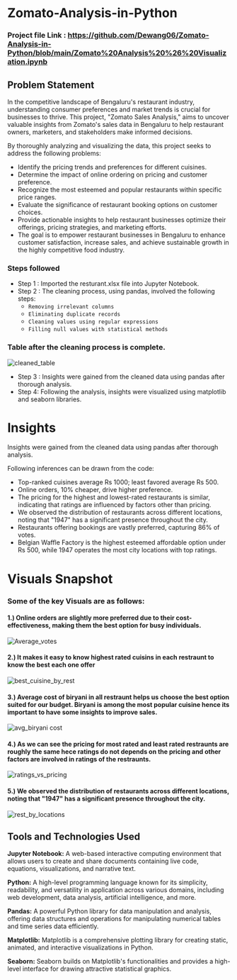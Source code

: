 
# Zomato-Analysis-in-Python

### Project file Link : https://github.com/Dewang06/Zomato-Analysis-in-Python/blob/main/Zomato%20Analysis%20%26%20Visualization.ipynb

## Problem Statement

In the competitive landscape of Bengaluru's restaurant industry, understanding consumer preferences and market trends is crucial for businesses to thrive. This project, "Zomato Sales Analysis," aims to uncover valuable insights from Zomato's sales data in Bengaluru to help restaurant owners, marketers, and stakeholders make informed decisions.

By thoroughly analyzing and visualizing the data, this project seeks to address the following problems:

- Identify the pricing trends and preferences for different cuisines.
- Determine the impact of online ordering on pricing and customer preference.
- Recognize the most esteemed and popular restaurants within specific price ranges.
- Evaluate the significance of restaurant booking options on customer choices.
- Provide actionable insights to help restaurant businesses optimize their offerings, pricing strategies, and marketing efforts.
- The goal is to empower restaurant businesses in Bengaluru to enhance customer satisfaction, increase sales, and achieve sustainable growth in the highly competitive food industry.

### Steps followed 

- Step 1 : Imported the resturant.xlsx file into Jupyter Notebook.
- Step 2 : The cleaning process, using pandas, involved the following steps:
    - `Removing irrelevant columns`
    - `Eliminating duplicate records`
    - `Cleaning values using regular expressions`
    - `Filling null values with statistical methods`

### Table after the cleaning process is complete.

![cleaned_table](https://github.com/Dewang06/Zomato-Analysis-in-Python/assets/91787570/be24c61e-25d7-4b62-aefb-7b784ddd70f7)
        
- Step 3 : Insights were gained from the cleaned data using pandas after thorough analysis.
- Step 4: Following the analysis, insights were visualized using matplotlib and seaborn libraries.

# Insights

Insights were gained from the cleaned data using pandas after thorough analysis.

Following inferences can be drawn from the code:

- Top-ranked cuisines average Rs 1000; least favored average Rs 500.
- Online orders, 10% cheaper, drive higher preference.
- The pricing for the highest and lowest-rated restaurants is similar, indicating that ratings are influenced by factors other than pricing.
- We observed the distribution of restaurants across different locations, noting that "1947" has a significant presence throughout the city.
- Restaurants offering bookings are vastly preferred, capturing 86% of votes.
- Belgian Waffle Factory is the highest esteemed affordable option under Rs 500, while 1947 operates the most city locations with top ratings.

# Visuals Snapshot

### Some of the key Visuals are as follows:

#### 1.) Online orders are slightly more preferred due to their cost-effectiveness, making them the best option for busy individuals.
![Average_votes](https://github.com/Dewang06/Zomato-Analysis-in-Python/assets/91787570/c2fd59a9-d7c3-40f6-9479-e4b059d3b5f7)

#### 2.) It makes it easy to know highest rated cuisins in each restraunt to know the best each one offer
![best_cuisine_by_rest](https://github.com/Dewang06/Zomato-Analysis-in-Python/assets/91787570/795ad70a-6825-4b48-a053-70d1f3571058)

#### 3.) Average cost of biryani in all restraunt helps us choose the best option suited for our budget. Biryani is among the most popular cuisine hence its important to have some insights to improve sales.
![avg_biryani cost](https://github.com/Dewang06/Zomato-Analysis-in-Python/assets/91787570/524fccac-dd1d-4ef1-b765-2ba943216923)

#### 4.) As we can see the pricing for most rated and least rated restraunts are roughly the same hece ratings do not depends on the pricing and other factors are involved in ratings of the restraunts.
![ratings_vs_pricing](https://github.com/Dewang06/Zomato-Analysis-in-Python/assets/91787570/60a7c5a2-3ec7-4181-a7d0-cb547614de4a)

#### 5.) We observed the distribution of restaurants across different locations, noting that "1947" has a significant presence throughout the city.
![rest_by_locations](https://github.com/Dewang06/Zomato-Analysis-in-Python/assets/91787570/d81a5688-654f-4e39-a974-a8ec72c91513)
## Tools and Technologies Used

**Jupyter Notebook:** A web-based interactive computing environment that allows users to create and share documents containing live code, equations, visualizations, and narrative text.

**Python:** A high-level programming language known for its simplicity, readability, and versatility in application across various domains, including web development, data analysis, artificial intelligence, and more.

**Pandas:** A powerful Python library for data manipulation and analysis, offering data structures and operations for manipulating numerical tables and time series data efficiently.

**Matplotlib:** Matplotlib is a comprehensive plotting library for creating static, animated, and interactive visualizations in Python.

**Seaborn:** Seaborn builds on Matplotlib's functionalities and provides a high-level interface for drawing attractive statistical graphics.